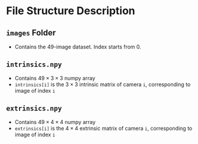 # File Structure Description
## `images` Folder
- Contains the 49-image dataset. Index starts from 0.

## `intrinsics.npy`
- Contains $49 \times 3 \times 3$ numpy array
- `intrinsics[i]` is the $3 \times 3$ intrinsic matrix of camera `i`, corresponding to image of index `i`

## `extrinsics.npy`
- Contains $49 \times 4 \times 4$ numpy array
- `extrinsics[i]` is the $4 \times 4$ extrinsic matrix of camera `i`, corresponding to image of index `i`